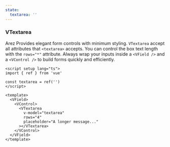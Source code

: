 ```yaml
---
state:
  textarea: ''
---
```


### VTextarea

Arez Provides elegant form controls with minimum styling.
`VTextarea` accept all attributes that `<textarea>` accepts.
You can control the box text length with the `rows="*"` attribute.
Always wrap your inputs inside a `<VField />` and a `<VControl />`
to build forms quickly and efficiently.

<!--code-->

```vue
<script setup lang="ts">
import { ref } from 'vue'

const textarea = ref('')
</script>

<template>
  <VField>
    <VControl>
      <VTextarea
        v-model="textarea"
        rows="4"
        placeholder="A longer message..."
      ></VTextarea>
    </VControl>
  </VField>
</template>
```

<!--/code-->

<!--example-->

<VField>
  <VControl>
    <VTextarea 
      rows="4" 
      placeholder="A longer message..." 
      v-model="frontmatter.state.textarea"
    ></VTextarea>
  </VControl>
</VField>

<!--/example-->

